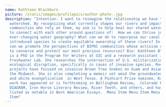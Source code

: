 ```yaml
---
name: Kathleen Blackburn
picture: /static/images/profilepics/author-photo-.jpg
description: "Intention: I want to reimagine the relationship we have to our
  watershed. By recognizing what currently shapes our rivers and impacts the
  communities who rely on them, my aim is to help heal our shared waters. I hope
  to connect with each other around questions of:  How we can thrive in an
  ever-changing water geography? What can we do to repurpose our canal and
  introduced species to create equitable ownership of these rivers? In what ways
  can we promote the perspectives of BIPOC communities whose activism continues
  to conserve and protect our most precious resources? Bio: Kathleen Blackburn
  is a PhD in the Program for Writers at UIC and a research assistant in the UIC
  Freshwater Lab. She researches the intersection of U.S. militarization and
  ecological disruption, specifically in cases of invasive species. Recent
  projects have focused on invasive Brown Tree Snakes on Guam and Asian Carp in
  the Midwest. She is also completing a memoir set amid the groundwater crisis
  and white evangelicalism  in West Texas. A Pushcart Prize nominee, Kathleen’s
  work has appeared or is forthcoming in Bellingham Review,  Colorado Review,
  DIAGRAM, Iron Horse Literary Review, River Teeth, and others, and has been
  listed as notable in Best American Essays.  Menu Item Menu Item Menu Item Menu
  Item"
---
```

